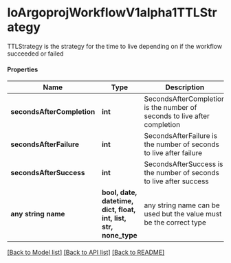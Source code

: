 # IoArgoprojWorkflowV1alpha1TTLStrategy

TTLStrategy is the strategy for the time to live depending on if the workflow succeeded or failed

#### Properties
Name | Type | Description | Notes
------------ | ------------- | ------------- | -------------
**secondsAfterCompletion** | **int** | SecondsAfterCompletion is the number of seconds to live after completion | [optional] 
**secondsAfterFailure** | **int** | SecondsAfterFailure is the number of seconds to live after failure | [optional] 
**secondsAfterSuccess** | **int** | SecondsAfterSuccess is the number of seconds to live after success | [optional] 
**any string name** | **bool, date, datetime, dict, float, int, list, str, none_type** | any string name can be used but the value must be the correct type | [optional]

[[Back to Model list]](../README.md#documentation-for-models) [[Back to API list]](../README.md#documentation-for-api-endpoints) [[Back to README]](../README.md)

